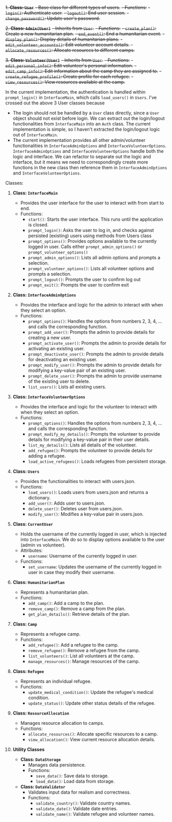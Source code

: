 ~~1. **Class: `User`**~~
~~- Base class for different types of users.~~
~~- Functions:~~
~~- `login()`: Authenticate user.~~
~~- `logout()`: End user session.~~
~~- `change_password()`: Update user's password.~~

~~2. **Class: `Admin(User)`**~~
~~- Inherits from `User`.~~
~~- Functions:~~
~~- `create_plan()`: Create a new humanitarian plan.~~
~~- `end_event()`: End a humanitarian event.~~
~~- `display_plan()`: Display details of humanitarian plans.~~
~~- `edit_volunteer_accounts()`: Edit volunteer account details.~~
~~- `allocate_resources()`: Allocate resources to different camps.~~

~~3. **Class: `Volunteer(User)`**~~
~~- Inherits from `User`.~~
~~- Functions:~~
~~- `edit_personal_info()`: Edit volunteer's personal information.~~
~~- `edit_camp_info()`: Edit information about the camp they are assigned to.~~
~~- `create_refugee_profile()`: Create profile for each refugee.~~
~~- `view_resources()`: View resources available at the camp.~~

In the current implementation, the authentication is handled within `prompt_login()` in `InterfaceMain`, which calls `load_users()` in `Users`. 
I've crossed out the above 3 User classes because 
  - The login should not be handled by a `User` class directly, since a `User` object should not exist before login. We can extract out the login/logout functionalities from `InterfaceMain` into an `Auth` class. The current implementation is simple, so I haven't extracted the login/logout logic out of `InterfaceMain`.
  - The current implementation provides all other admin/volunteer functionalities in `InterfaceAdminOptions` and `InterfaceVolunteerOptions`. `InterfaceAdminOptions` and `InterfaceVolunteerOptions` handle both the logic and interface. We can refactor to separate out the logic and interface, but it means we need to correspondingly create more functions in the new class then reference them in `InterfaceAdminOptions` and `InterfaceVolunteerOptions`.

Classes:

1. **Class: `InterfaceMain`**
   - Provides the user interface for the user to interact with from start to end.
   - Functions:
     - `start()`: Starts the user interface. This runs until the application is closed.
     - `prompt_login()`: Asks the user to log in, and checks against persisted (existing) users using methods from Users class
     - `prompt_options()`: Provides options available to the currently logged in user. Calls either `prompt_admin_options()` or `prompt_volunteer_options()`
     - `prompt_admin_options()`: Lists all admin options and prompts a selection.
     - `prompt_volunteer_options()`: Lists all volunteer options and prompts a selection.
     - `prompt_logout()`: Prompts the user to confirm log out
     - `prompt_exit()`: Prompts the user to confirm exit

1. **Class: `InterfaceAdminOptions`**
   - Provides the interface and logic for the admin to interact with when they select an option.
   - Functions:
     - `prompt_options()`: Handles the options from numbers 2, 3, 4, ... and calls the corresponding function.
     - `prompt_add_user()`: Prompts the admin to provide details for creating a new user.
     - `prompt_activate_user()`:  Prompts the admin to provide details for activating an existing user.
     - `prompt_deactivate_user()`:  Prompts the admin to provide details for deactivating an existing user.
     - `prompt_modify_user()`:   Prompts the admin to provide details for modifying a key-value pair of an existing user.
     - `prompt_delete_user()`:   Prompts the admin to provide username of the existing user to delete.
     - `list_users()`: Lists all existing users.

1. **Class: `InterfaceVolunteerOptions`**
   - Provides the interface and logic for the volunteer to interact with when they select an option.
   - Functions:
     - `prompt_options()`: Handles the options from numbers 2, 3, 4, ... and calls the corresponding function.
     - `prompt_modify_my_details()`: Prompts the volunteer to provide details for modifying a key-value pair in their user details.
     - `list_my_details()`: Lists all details of the volunteer.
     - `add_refugee()`:  Prompts the volunteer to provide details for adding a refugee.
     - `load_active_refugees()`: Loads refugees from persistent storage.

2. **Class: `Users`**
   - Provides the functionalities to interact with users.json.
   - Functions:
     - `load_users()`: Loads users from users.json and returns a dictionary.
     - `add_user()`: Adds user to users.json.
     - `delete_user()`: Deletes user from users.json.
     - `modify_user()`: Modifies a key-value pair in users.json.

2. **Class: `CurrentUser`**
   - Holds the username of the currently logged in user, which is injected into `InterfaceMain`. We do so to display options available to the user (admin vs volunteer).
   - Attributes:
     - `username`: Username of the currently logged in user.
   - Functions:
     - `set_username`: Updates the username of the currently logged in user in case they modify their username.

4. **Class: `HumanitarianPlan`**
   - Represents a humanitarian plan.
   - Functions:
     - `add_camp()`: Add a camp to the plan.
     - `remove_camp()`: Remove a camp from the plan.
     - `get_plan_details()`: Retrieve details of the plan.

5. **Class: `Camp`**
   - Represents a refugee camp.
   - Functions:
     - `add_refugee()`: Add a refugee to the camp.
     - `remove_refugee()`: Remove a refugee from the camp.
     - `list_volunteers()`: List all volunteers at the camp.
     - `manage_resources()`: Manage resources of the camp.

6. **Class: `Refugee`**
   - Represents an individual refugee.
   - Functions:
     - `update_medical_condition()`: Update the refugee's medical condition.
     - `update_status()`: Update other status details of the refugee.

7. **Class: `ResourceAllocation`**
   - Manages resource allocation to camps.
   - Functions:
     - `allocate_resources()`: Allocate specific resources to a camp.
     - `view_allocation()`: View current resource allocation details.

8. **Utility Classes**
   - **Class: `DataStorage`**
     - Manages data persistence.
     - Functions:
       - `save_data()`: Save data to storage.
       - `load_data()`: Load data from storage.
   - **Class: `DataValidator`**
     - Validates input data for realism and correctness.
     - Functions:
       - `validate_country()`: Validate country names.
       - `validate_date()`: Validate date entries.
       - `validate_name()`: Validate refugee and volunteer names.

